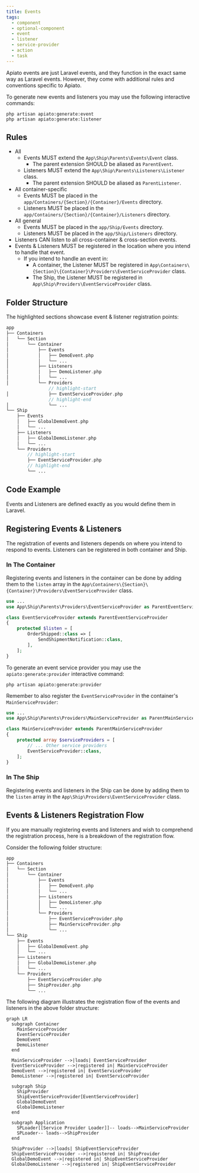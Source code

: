 ```yaml
---
title: Events
tags:
  - component
  - optional-component
  - event
  - listener
  - service-provider
  - action
  - task
---
```


Apiato events are just Laravel events, and they function in the exact same way as Laravel events.
However, they come with additional rules and conventions specific to Apiato.

To generate new events and listeners you may use the following interactive commands:

```
php artisan apiato:generate:event
php artisan apiato:generate:listener
```

## Rules

- All 
  - Events MUST extend the `App\Ship\Parents\Events\Event` class.
    - The parent extension SHOULD be aliased as `ParentEvent`.
  - Listeners MUST extend the `App\Ship\Parents\Listeners\Listener` class.
    - The parent extension SHOULD be aliased as `ParentListener`.
- All container-specific
  - Events MUST be placed in the `app/Containers/{Section}/{Container}/Events` directory.
  - Listeners MUST be placed in the `app/Containers/{Section}/{Container}/Listeners` directory.
- All general
  - Events MUST be placed in the `app/Ship/Events` directory.
  - Listeners MUST be placed in the `app/Ship/Listeners` directory.
- Listeners CAN listen to all cross-container & cross-section events.
- Events & Listeners MUST be registered in the location where you intend to handle that event.
  - If you intend to handle an event in:
    - A container, the Listener MUST be registered in `App\Containers\{Section}\{Container}\Providers\EventServiceProvider` class.
    - The Ship, the Listener MUST be registered in `App\Ship\Providers\EventServiceProvider` class.

## Folder Structure

The highlighted sections showcase event & listener registration points:

```php
app
├── Containers
│   └── Section
│       └── Container
│           ├── Events
│           │   ├── DemoEvent.php
│           │   └── ...
│           ├── Listeners
│           │   ├── DemoListener.php
│           │   └── ...
│           └── Providers
                // highlight-start
│               ├── EventServiceProvider.php
                // highlight-end
│               └── ...
└── Ship
    ├── Events
    │   ├── GlobalDemoEvent.php
    │   └── ...
    ├── Listeners
    │   ├── GlobalDemoListener.php
    │   └── ...
    └── Providers
        // highlight-start
        ├── EventServiceProvider.php
        // highlight-end
        └── ...
```

## Code Example

Events and Listeners are defined exactly as you would define them in Laravel.

## Registering Events & Listeners

The registration of events and listeners depends on where you intend to respond to events.
Listeners can be registered in both container and Ship.

### In The Container

Registering events and listeners in the container can be done
by adding them to the `listen` array in the `App\Containers\{Section}\{Container}\Providers\EventServiceProvider` class.

```php
use ...
use App\Ship\Parents\Providers\EventServiceProvider as ParentEventServiceProvider;

class EventServiceProvider extends ParentEventServiceProvider
{
    protected $listen = [
        OrderShipped::class => [
            SendShipmentNotification::class,
        ],
    ];
}
```

To generate an event service provider
you may use the `apiato:generate:provider` interactive command:

```
php artisan apiato:generate:provider
```

Remember to also register the `EventServiceProvider` in the container's `MainServiceProvider`:

```php
use ...
use App\Ship\Parents\Providers\MainServiceProvider as ParentMainServiceProvider;

class MainServiceProvider extends ParentMainServiceProvider
{
    protected array $serviceProviders = [
        // ... Other service providers
        EventServiceProvider::class,
    ];
}
```

### In The Ship

Registering events and listeners in the Ship can be done
by adding them to the `listen` array in the `App\Ship\Providers\EventServiceProvider` class.

## Events & Listeners Registration Flow

If you are manually registering events and listeners and wish to comprehend the registration process,
here is a breakdown of the registration flow.

Consider the following folder structure:

```php
app
├── Containers
│   └── Section
│       └── Container
│           ├── Events
│           │   ├── DemoEvent.php
│           │   └── ...
│           ├── Listeners
│           │   ├── DemoListener.php
│           │   └── ...
│           └── Providers
│               ├── EventServiceProvider.php
│               ├── MainServiceProvider.php
│               └── ...
└── Ship
    ├── Events
    │   ├── GlobalDemoEvent.php
    │   └── ...
    ├── Listeners
    │   ├── GlobalDemoListener.php
    │   └── ...
    └── Providers
        ├── EventServiceProvider.php
        ├── ShipProvider.php
        └── ...
```

The following diagram illustrates the registration flow of the events and listeners in the above folder structure:

```mermaid
graph LR
  subgraph Container
    MainServiceProvider
    EventServiceProvider
    DemoEvent
    DemoListener
  end
  
  MainServiceProvider -->|loads| EventServiceProvider
  EventServiceProvider -->|registered in| MainServiceProvider
  DemoEvent -->|registered in| EventServiceProvider
  DemoListener -->|registered in| EventServiceProvider
  
  subgraph Ship
    ShipProvider
    ShipEventServiceProvider[EventServiceProvider]
    GlobalDemoEvent
    GlobalDemoListener
  end

  subgraph Application
    SPLoader[[Service Provider Loader]]-- loads-->MainServiceProvider
    SPLoader-- loads-->ShipProvider
  end
  
  ShipProvider -->|loads| ShipEventServiceProvider
  ShipEventServiceProvider -->|registered in| ShipProvider
  GlobalDemoEvent -->|registered in| ShipEventServiceProvider
  GlobalDemoListener -->|registered in| ShipEventServiceProvider
```

